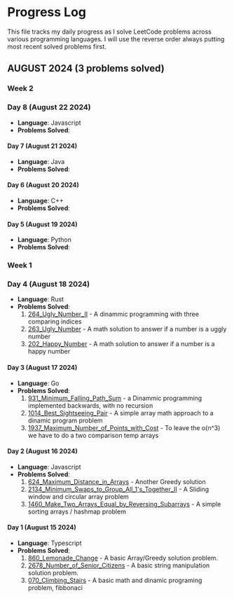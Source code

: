 # Progress Log

This file tracks my daily progress as I solve LeetCode problems across various programming languages.
I will use the reverse order always putting most recent solved problems first.

## AUGUST 2024 (3 problems solved)


### Week 2

### Day 8 (August 22 2024)
- **Language**: Javascript
- **Problems Solved**:

#### Day 7 (August 21 2024)
- **Language**: Java
- **Problems Solved**:

#### Day 6 (August 20 2024)
- **Language**: C++
- **Problems Solved**:

#### Day 5 (August 19 2024)
- **Language**: Python
- **Problems Solved**:


### Week 1 

### Day 4 (August 18 2024)
- **Language**: Rust
- **Problems Solved**:
  1. [264_Ugly_Number_II](dynamic_programming/264_MEDIUM_Ugly_Number_II.rs) - A dinammic programming with three comparing indices
  2. [263_Ugly_Number](math/263_EASY_Ugly_Number.rs) - A math solution to answer if a number is a uggly number
  3. [202_Happy_Number](math/202_EASY_Happy_Number.rs) - A math solution to answer if a number is a happy number
  
#### Day 3 (August 17 2024)
- **Language**: Go
- **Problems Solved**:
  1. [931_Minimum_Falling_Path_Sum](dynamic_programming/931_MEDIUM_Minimum_Falling_Path_Sum.go) - a Dinammic programming implemented backwards, with no recursion
  2. [1014_Best_Sightseeing_Pair](arrays/1014_MEDIUM_Best_Sightseeing_Pair.go) - A simple array math approach to a dinamic program problem
  3. [1937_Maximum_Number_of_Points_with_Cost](dynamic_programming/1937_MEDIUM_Maximum_Number_of_Points_with_Cost.go) - To leave the o(n^3) we have to do a two comparison temp arrays 


#### Day 2 (August 16 2024)
- **Language**: Javascript
- **Problems Solved**:
  1. [624_Maximum_Distance_in_Arrays](arrays/624_MEDIUM_Maximum_Distance_in_Arrays.js) - Another Greedy solution
  2. [2134_Minimum_Swaps_to_Group_All_1's_Together_II](arrays/2134_MEDIUM_Minimum_Swaps_to_Group_All_1's_Together_II.js) - A Sliding window and circular array problem
  3. [1460_Make_Two_Arrays_Equal_by_Reversing_Subarrays](arrays/1460_EASY_Make_Two_Arrays_Equal_by_Reversing_Subarrays.js) - A simple sorting arrays / hashmap problem
  
#### Day 1 (August 15 2024)
- **Language**: Typescript
- **Problems Solved**:
  1. [860_Lemonade_Change](arrays/860_EASY_lemonade_change.ts) - A basic Array/Greedy solution problem.
  2. [2678_Number_of_Senior_Citizens](strings/2678_EASY_Number_of_Senior_Citizens.ts) - A basic string manipulation solution problem.
  3. [070_Climbing_Stairs](dynamic_programming/070_EASY_Climbing_Stairs.ts) - A basic math and dinamic programing problem, fibbonaci

